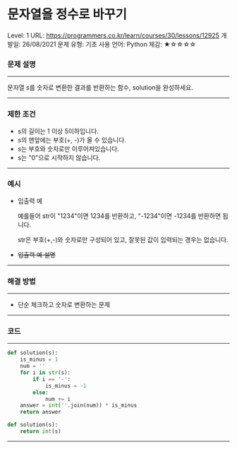 # 문자열을 정수로 바꾸기

Level: 1
URL: https://programmers.co.kr/learn/courses/30/lessons/12925
개발일: 26/08/2021
문제 유형: 기초
사용 언어: Python
체감: ★☆☆☆☆

### 문제 설명

---

문자열 s를 숫자로 변환한 결과를 반환하는 함수, solution을 완성하세요.

---

### 제한 조건

- s의 길이는 1 이상 5이하입니다.
- s의 맨앞에는 부호(+, -)가 올 수 있습니다.
- s는 부호와 숫자로만 이루어져있습니다.
- s는 "0"으로 시작하지 않습니다.

---

### 예시

- 입출력 예

    예를들어 str이 "1234"이면 1234를 반환하고, "-1234"이면 -1234를 반환하면 됩니다.

    str은 부호(+,-)와 숫자로만 구성되어 있고, 잘못된 값이 입력되는 경우는 없습니다.

- ~~입출력 예 설명~~

---

### 해결 방법

---

- 단순 체크하고 숫자로 변환하는 문제

---

### 코드

---

```python
def solution(s):
    is_minus = 1
    num = ''
    for i in str(s):
        if i == '-':
            is_minus = -1
        else:
            num += i
    answer = int(''.join(num)) * is_minus
    return answer
```

```python
def solution(s):
    return int(s)
```

---